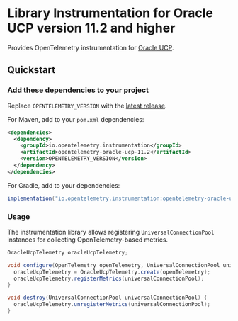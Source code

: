 # Library Instrumentation for Oracle UCP version 11.2 and higher

Provides OpenTelemetry instrumentation for [Oracle UCP](https://docs.oracle.com/database/121/JJUCP/).

## Quickstart

### Add these dependencies to your project

Replace `OPENTELEMETRY_VERSION` with the [latest
release](https://mvnrepository.com/artifact/io.opentelemetry.instrumentation/opentelemetry-oracle-ucp-11.2).

For Maven, add to your `pom.xml` dependencies:

```xml
<dependencies>
  <dependency>
    <groupId>io.opentelemetry.instrumentation</groupId>
    <artifactId>opentelemetry-oracle-ucp-11.2</artifactId>
    <version>OPENTELEMETRY_VERSION</version>
  </dependency>
</dependencies>
```

For Gradle, add to your dependencies:

```groovy
implementation("io.opentelemetry.instrumentation:opentelemetry-oracle-ucp-11.2:OPENTELEMETRY_VERSION")
```

### Usage

The instrumentation library allows registering `UniversalConnectionPool` instances for collecting
OpenTelemetry-based metrics.

```java
OracleUcpTelemetry oracleUcpTelemetry;

void configure(OpenTelemetry openTelemetry, UniversalConnectionPool universalConnectionPool) {
  oracleUcpTelemetry = OracleUcpTelemetry.create(openTelemetry);
  oracleUcpTelemetry.registerMetrics(universalConnectionPool);
}

void destroy(UniversalConnectionPool universalConnectionPool) {
  oracleUcpTelemetry.unregisterMetrics(universalConnectionPool);
}
```
